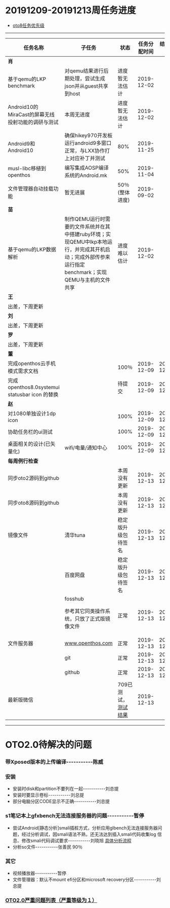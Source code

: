 # 20191209-20191213周任务进度
- [oto8任务优先级](https://github.com/openthos/app-testing-results/blob/master/%E5%8A%9F%E8%83%BD%E6%B5%8B%E8%AF%95%E7%9B%B8%E5%85%B3/oto8%E4%BB%BB%E5%8A%A1%E4%BC%98%E5%85%88%E7%BA%A7%E5%88%97%E8%A1%A8.md)

***

|任务名称|子任务|状态|任务分配时间|结束时间|备注|
|-----|-----|-----|-----|-----|-----|
|**肖**||||||
|基于qemu的LKP benchmark|对qemu结果进行后期处理，尝试生成json并从guest共享到host|进度暂无法估计|2019-12-02|||
|Android10的MiraCast的屏幕无线投射功能的调研与测试|本周无进度|进度暂无法估计|2019-12-02|||
|Android9和Android10|确保hikey970开发板运行android9多窗口正常，与LXX协作打上对应补丁并测试|80%|2019-11-25|||
|musl-libc移植到openthos|编写集成AOSP编译系统的Android.mk|50%|2019-11-04|||
|文件管理器自动挂载功能|暂无进展| 50％(整体进度) |2019-09-02|||
|**苗**||||||
|基于qemu的LKP数据解析|制作QEMU运行时需要的文件系统并在其中搭建ruby环境；实现QEMU中lkp本地运行，并完成其开机启动；完成外部传参来运行指定benchmark；实现QEMU与主机的文件共享|进度难以估计|2019-12-02|||
|**王**||||||
| 出差，下周更新                                    |                                                              |                                                              |              |||
|**刘**||||||
|出差，下周更新|||    |  ||
|**罗**||||||
|出差，下周更新|||    |  ||
|**董**||||||
|完成openthos云手机模式需求文档||100％|2019-12-09|2019-12-13||
|完成openthos8.0systemui  statusbar icon 的替换 ||待提交|2019-12-09|2019-12-13||
|**赵**||||||
|对1080单独设计1dp icon||100%|2019-12-09|2019-12-13||
|协助任务栏的ui测试|                                                              |100%|2019-12-09|2019-12-13||
|桌面相关的设计(已矢量化)| wifi/电量/通知中心                                      |100%|2019-12-09|2019-12-13||
|**每周例行检查**||||||
|同步oto2源码到github||本周没有更新|2019-12-13|2019-12-13||
|同步oto8源码到github||本周没有更新| 2019-12-13 | 2019-12-13 ||
|镜像文件|清华tuna|稳定版升级包待签名|2019-12-13|2019-12-13||
||百度网盘|稳定版升级包待签名|2019-12-13|2019-12-13||
||fosshub<p>参考其它同类操作系统，只放了正式版镜像文件|正常|2019-12-13|2019-12-13||
|文件服务器|www.openthos.com|正常|2019-12-13|2019-12-13||
||git|正常|2019-12-13|2019-12-13||
||github|正常|2019-12-13|2019-12-13||
|最新版微信||709已测试，[测试结果](https://github.com/openthos/app-testing-results/blob/master/%E5%85%B6%E5%AE%83%E5%BA%94%E7%94%A8/%E5%BE%AE%E4%BF%A1%E9%97%AE%E9%A2%98.md)|2019-12-13|||
***

# OTO2.0待解决的问题
### 带Xposed版本的上传编译-----------陈威
### 安装
- 安装时disk和partition不要列在一起-----------刘总提
- 安装时要显示卷标-----------刘总提
- 部分电脑分区CODE显示不正确-----------刘总提

### s1笔记本上gfxbench无法连接服务器的问题-----------暂停
- 尝试Android[静态分析]smali插桩方式，分析应用glbench无法连接服务器问题，经过分析调试，因smali语法不熟，还无法达到插入smali代码收集log 信息、修改smali代码调试要求-----------刘晓旭 [具体分析流程](https://github.com/openthos/multiwin-analysis/blob/master/multiwindow/liuxx/Android%20smali%22%E6%8F%92%E6%A1%A9%22%E8%B0%83%E8%AF%95apk.md)
- 分析so文件-----------张善民 90％
  
### 其它
- 视频播放器-----------暂停
- 文件管理器：默认不mount efi分区和microsoft recovery分区-----------刘总提

### [OTO2.0严重问题列表（严重等级为１）](https://github.com/openthos/app-testing-results/blob/master/%E5%8A%9F%E8%83%BD%E6%B5%8B%E8%AF%95%E7%9B%B8%E5%85%B3/OTO2.0%E4%B8%A5%E9%87%8D%E9%97%AE%E9%A2%98%E5%88%97%E8%A1%A8.md)
